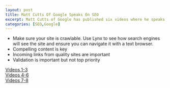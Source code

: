 ```yaml
--- 
layout: post
title: Matt Cutts Of Google Speaks On SEO
excerpt: Matt Cutts of Google has published six videos where he speaks on SEO from Google's perspective (well his own but he works there). He gives some interesting insights and offers a few recommendations. Most of the recommendations we know about but it is good to hear them from the horse's mouth.
categories: [SEO,Google]
---
```

*   Make sure your site is crawlable. Use Lynx to see how search engines will see the site and ensure you can navigate it with a text browser.
*   Compelling content is key
*   Incoming links from quality sites are important
*   Validation is important but not top priority

[Videos 1-3][1]  
[Videos 4-6][2]  
[Videos 7-8][3]

 [1]: http://www.mattcutts.com/blog/seo-answers-on-google-video/
 [2]: http://www.mattcutts.com/blog/more-seo-answers-on-video/
 [3]: http://www.mattcutts.com/blog/vidyo/
